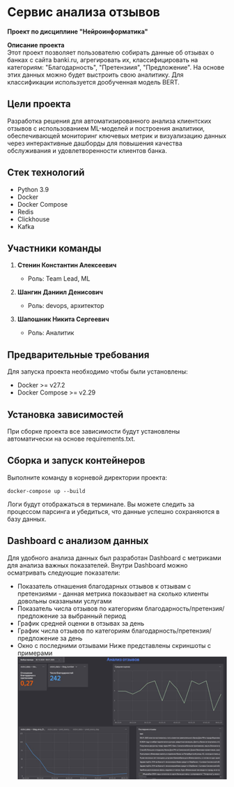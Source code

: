 # Сервис анализа отзывов   
**Проект по дисциплине "Нейроинформатика"** 

**Описание проекта**  
Этот проект позволяет пользователю собирать данные об отзывах о банках с сайта banki.ru, агрегировать их, классифицировать на категориям: "Благодарность", "Претензиия", "Предложение". На основе этих данных можно будет выстроить свою аналитику. Для классификации используется дообученная модель BERT. 

## Цели проекта  
Разработка решения для автоматизированного анализа клиентских отзывов с использованием ML-моделей и построения аналитики, обеспечивающей мониторинг ключевых метрик и визуализацию данных через интерактивные дашборды для повышения качества обслуживания и удовлетворенности клиентов банка.

## Стек технологий  
- Python 3.9
- Docker
- Docker Compose
- Redis
- Clickhouse
- Kafka

## Участники команды  
1. **Стенин Константин Алексеевич**  
   - Роль: Team Lead, ML


2. **Шангин Даниил Денисович**
   - Роль: devops, архитектор

3. **Шапошник Никита Сергеевич** 
   - Роль: Аналитик

## Предварительные требования

Для запуска проекта необходимо чтобы были установлены:

- Docker >= v27.2
- Docker Compose >= v2.29

## Установка зависимостей

При сборке проекта все зависимости будут установлены автоматически на основе   requirements.txt.

## Сборка и запуск контейнеров

Выполните команду в корневой директории проекта:

```
docker-compose up --build
```

Логи будут отображаться в терминале. Вы можете следить за процессом парсинга и убедиться, что данные успешно сохраняются в базу данных.

## Dashboard с анализом данных

Для удобного анализа данных был разработан Dashboard с метриками для анализа важных показателей. Внутри Dashboard можно осматривать следующие показатели:
- Показатель отнашения благодарных отзывов к отзывам с претензиями - данная метрика показывает на сколько клиенты довольны оказаными услугами
- Показатель числа отзывов по категориям благодарность/претензия/предложение за выбранный период
- График средней оценки в отзывах за день
- График числа отзывов по категориям благодарность/претензия/предложение за день
- Окно с последними отзывами
Ниже представлены скриншоты с примерами
![](https://github.com/MrBasten/MLSD_proj/blob/main/image/%20Dashboard%20Screenshot%201.jpg)
